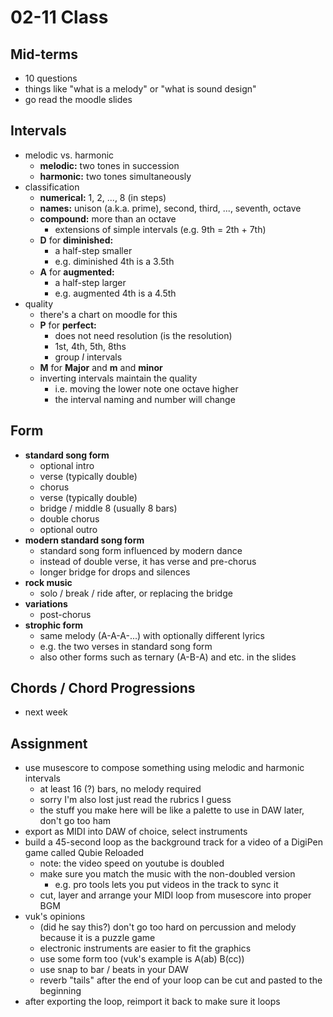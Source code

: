 # 02-11 Class

## Mid-terms

- 10 questions
- things like "what is a melody" or "what is sound design"
- go read the moodle slides

## Intervals

- melodic vs. harmonic
  - **melodic:** two tones in succession
  - **harmonic:** two tones simultaneously
- classification
  - **numerical:** 1, 2, ..., 8 (in steps)
  - **names:** unison (a.k.a. prime), second, third, ..., seventh, octave
  - **compound:** more than an octave
    - extensions of simple intervals (e.g. 9th = 2th + 7th)
  - **D** for **diminished:**
    - a half-step smaller
    - e.g. diminished 4th is a 3.5th
  - **A** for **augmented:**
    - a half-step larger
    - e.g. augmented 4th is a 4.5th
- quality
  - there's a chart on moodle for this
  - **P** for **perfect:**
    - does not need resolution (is the resolution)
    - 1st, 4th, 5th, 8ths
    - group $I$ intervals
  - **M** for **Major** and **m** and **minor**
  - inverting intervals maintain the quality
    - i.e. moving the lower note one octave higher
    - the interval naming and number will change

## Form

- **standard song form**
  - optional intro
  - verse (typically double)
  - chorus
  - verse (typically double)
  - bridge / middle 8 (usually 8 bars)
  - double chorus
  - optional outro
- **modern standard song form**
  - standard song form influenced by modern dance
  - instead of double verse, it has verse and pre-chorus
  - longer bridge for drops and silences
- **rock music**
  - solo / break / ride after, or replacing the bridge
- **variations**
  - post-chorus
- **strophic form**
  - same melody (A-A-A-...) with optionally different lyrics
  - e.g. the two verses in standard song form
  - also other forms such as ternary (A-B-A) and etc. in the slides

## Chords / Chord Progressions

- next week

## Assignment

- use musescore to compose something using melodic and harmonic intervals
  - at least 16 (?) bars, no melody required
  - sorry I'm also lost just read the rubrics I guess
  - the stuff you make here will be like a palette to use in DAW later, don't go too ham
- export as MIDI into DAW of choice, select instruments
- build a 45-second loop as the background track for a video of a DigiPen game called Qubie Reloaded
  - note: the video speed on youtube is doubled
  - make sure you match the music with the non-doubled version
    - e.g. pro tools lets you put videos in the track to sync it
  - cut, layer and arrange your MIDI loop from musescore into proper BGM
- vuk's opinions
  - (did he say this?) don't go too hard on percussion and melody because it is a puzzle game
  - electronic instruments are easier to fit the graphics
  - use some form too (vuk's example is A(ab) B(cc))
  - use snap to bar / beats in your DAW
  - reverb "tails" after the end of your loop can be cut and pasted to the beginning
- after exporting the loop, reimport it back to make sure it loops
